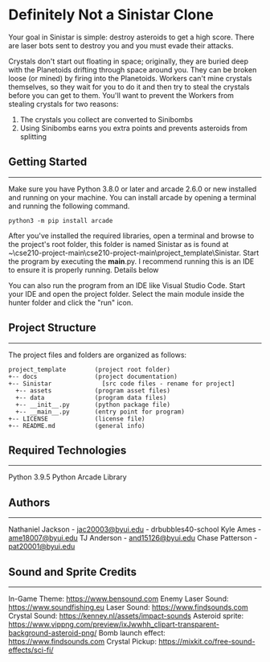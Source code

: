 # Definitely Not a Sinistar Clone

Your goal in Sinistar is simple: destroy asteroids to get a high score. There are laser bots sent to destroy you and you must evade their attacks.

Crystals don't start out floating in space; originally, they are buried deep with the Planetoids drifting through space around you. They can be broken loose (or mined) by firing into the Planetoids. Workers can't mine crystals themselves, so they wait for you to do it and then try to steal the crystals before you can get to them. You'll want to prevent the Workers from stealing crystals for two reasons:

1. The crystals you collect are converted to Sinibombs
2. Using Sinibombs earns you extra points and prevents asteroids from splitting

## Getting Started

---

Make sure you have Python 3.8.0 or later and arcade 2.6.0 or new installed
and running on your machine. You can install arcade by opening a terminal
and running the following command.

```
python3 -m pip install arcade
```

After you've installed the required libraries, open a terminal and browse to the
project's root folder, this folder is named Sinistar as is found at ~\cse210-project-main\cse210-project-main\project_template\Sinistar. Start the program by executing the __main__.py. I recommend running this is an IDE to ensure it is properly running. Details below

You can also run the program from an IDE like Visual Studio Code. Start your IDE
and open the project folder. Select the main module inside the hunter folder and
click the "run" icon.

## Project Structure

---

The project files and folders are organized as follows:

```
project_template        (project root folder)
+-- docs                (project documentation)
+-- Sinistar              [src code files - rename for project]
  +-- assets            (program asset files)
  +-- data              (program data files)
  +-- __init__.py       (python package file)
  +-- __main__.py       (entry point for program)
+-- LICENSE             (license file)
+-- README.md           (general info)
```

## Required Technologies

---

Python 3.9.5
Python Arcade Library

## Authors

---

Nathaniel Jackson - jac20003@byui.edu - drbubbles40-school
Kyle Ames - ame18007@byui.edu
TJ Anderson - and15126@byui.edu
Chase Patterson - pat20001@byui.edu

## Sound and Sprite Credits

---

In-Game Theme: https://www.bensound.com
Enemy Laser Sound: https://www.soundfishing.eu
Laser Sound: https://www.findsounds.com
Crystal Sound: https://kenney.nl/assets/impact-sounds
Asteroid sprite: https://www.vippng.com/preview/ixJwwhh_clipart-transparent-background-asteroid-png/
Bomb launch effect: https://www.findsounds.com
Crystal Pickup: https://mixkit.co/free-sound-effects/sci-fi/
